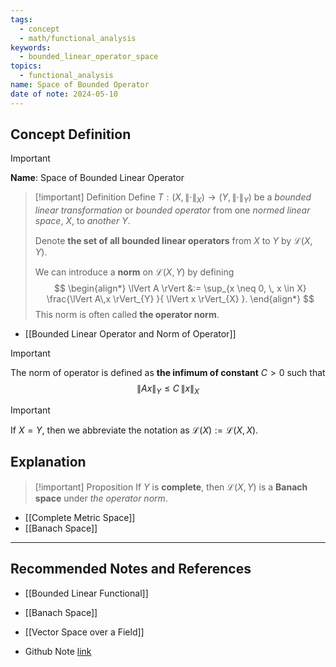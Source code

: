 ```yaml
---
tags:
  - concept
  - math/functional_analysis
keywords:
  - bounded_linear_operator_space
topics:
  - functional_analysis
name: Space of Bounded Operator
date of note: 2024-05-10
---
```


## Concept Definition

>[!important]
>**Name**:  Space of Bounded Linear Operator

>[!important] Definition
>Define $T: (X, \lVert \cdot \rVert_{X}) \to  (Y, \lVert \cdot \rVert_{Y})$  be a *bounded linear transformation* or *bounded operator* from one *normed linear space*, $X$, to *another* $Y$.
>
 >Denote **the set of all bounded linear operators** from $X$ to $Y$ by $\mathcal{L}(X, Y)$. 
 >
 >We can introduce a **norm** on  $\mathcal{L}(X, Y)$ by defining
 >$$
> \begin{align*}
> \lVert A \rVert  &:= \sup_{x \neq 0, \, x \in X} \frac{\lVert A\,x \rVert_{Y} }{ \lVert x \rVert_{X}  }.
> \end{align*}
>$$ 
> This norm is often called **the operator norm**.

- [[Bounded Linear Operator and Norm of Operator]]

>[!important]
>The norm of operator is defined as **the infimum of constant** $C >0$ such that
>$$
>\lVert Ax \rVert_{Y} \le C\,\lVert x \rVert_{X}  
>$$




>[!important]
>If $X=Y$, then we abbreviate the notation as $\mathcal{L}(X) := \mathcal{L}(X,X)$.

## Explanation

>[!important] Proposition
>If $Y$ is **complete**, then $\mathcal{L}(X, Y)$ is a **Banach space** under *the operator norm*.

- [[Complete Metric Space]]
- [[Banach Space]]




-----------
##  Recommended Notes and References


- [[Bounded Linear Functional]]
- [[Banach Space]]

- [[Vector Space over a Field]]

- Github Note [link](https://github.com/TianpeiLuke/SelfStudyNotes/tree/master/self-study/probability_and_measure_theory)
